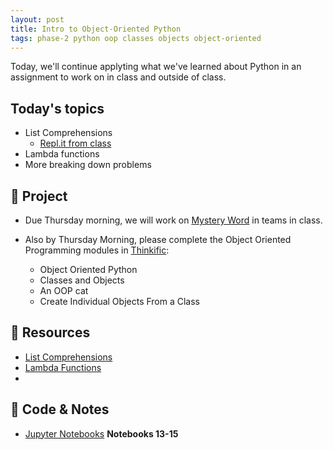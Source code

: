 ```yaml
---
layout: post
title: Intro to Object-Oriented Python
tags: phase-2 python oop classes objects object-oriented
---
```


Today, we'll continue applyting what we've learned about Python in an assignment to work on in class and outside of class.

## Today's topics

- List Comprehensions
  - [Repl.it from class](https://replit.com/@rlconley/ListComp)
- Lambda functions
- More breaking down problems

## 🎯 Project

- Due Thursday morning, we will work on [Mystery Word](https://classroom.github.com/a/pcd8dBoN) in teams in class. 

- Also by Thursday Morning, please complete the Object Oriented Programming modules in [Thinkific](https://momentumlearn.thinkific.com/manage/courses/1739105/contents/32705516):
  - Object Oriented Python
  - Classes and Objects
  - An OOP cat
  - Create Individual Objects From a Class

## 🔖 Resources

- [List Comprehensions](https://www.pythonforbeginners.com/basics/list-comprehensions-in-python)
- [Lambda Functions](https://realpython.com/python-lambda/)
- 

## 🦉 Code & Notes

- [Jupyter Notebooks](https://github.com/Momentum-Team-13/python-notebooks) **Notebooks 13-15**

